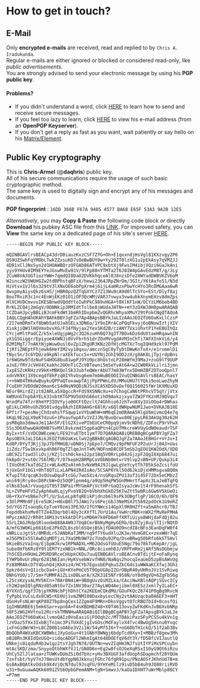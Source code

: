 # How to get in touch? 
## E-Mail
Only __encrypted e-mails__ are received, read and replied to by `Chris A. Iradukunda`.  
Regular e-mails are either ignored or blocked or considered read-only, like _public advertisements_.  
You are strongly advised to send your electronic message by using his __PGP public key__.   
#### Problems?
- If you didn't understand a word, click 
[HERE](https://emailselfdefense.fsf.org/en/) 
to learn how to send and receive secure messages.  
- If you feel too lazy to learn, click 
[HERE](https://keyserver.ubuntu.com/pks/lookup?search=0x9A2B12E5&options=mr&op=index) 
to view his e-mail address (from an __OpenPGP Keyserver__).  
- If you don't get a reply as fast as you want, wait patiently _or_ say hello on his 
[Matrix/Element](https://matrix.to/#/@daqhris:matrix.org).

## Public Key cryptography
This is __Chris-Armel__ (@__daqhris__) public key.  
All of his secure communications require the usage of such basic cryptographic method.  
The same key is used to digitally sign and encrypt any of his messages and documents.   

__PGP fingerprint__ : `16DD 366B F67A 9485 4577 BA68 E65F 53A3 9A2B 12E5`  

_Alternatively_, you may __Copy & Paste__ the following code block _or_ directly 
__Download__ his pubkey ASC file from this 
[LINK](https://daqhris.com/keys/Chris-A-Iradukunda_0x9A2B12E5.asc). For improved safety, you can __View__ the same key on a dedicated page of his site's server [HERE](https://raw.githubusercontent.com/daqhris/daqhris.github.io/master/keys/Chris-A-Iradukunda_0x9A2B12E5.asc).

```
-----BEGIN PGP PUBLIC KEY BLOCK-----

mQINBGAVlrsBEACp43drD0iauzKxzCSF7ZfG+Oh+E1qxxndjHsVgl81KXzvgy2P6
QS9UZSwhFqYMObLTwkZZxsuKD7sOeBwBUY0w+Yy29ZT0lzXG1u2pEkAsy7qVMZJJ
4D91xClJNxSyn2d1HOAWBQrzOFGAb86ATVPC9xbtXj9FwsIM4ibjVQzi6GaJkAni
yys9YHUv8IM9EYYeJGswMvEw91V/9lPp80nYTMTa2T6J8IW4pGAvEdzM8T/g/JLy
2CuW8VAJUGTiozYWW+7qmdQI8DaO2DVKkhqceAl0J8nziDfe28WYadDWBVKZV6oM
W2inczW2UWUHGZw2tdBPhstqBFzX/hewi2364JRpZNrOm/3GIt/YKtAxfo51/N3d
HiVtvx1VJl6s329tV3lXNxOE6obPpXrm4j6ijL4aHRzxPbwYcHYo3RcDMGAaa6wR
8wvpmyAiysQkz6sHS/jHBR0pzQZTqGXYCz7Z13Wu9cA9d0lTcSYo+ESt/Dlyf8aj
BouTRxiR3c1nc4EnWjEKz01O1iOP3QcWMjVARJ7vwyx3vw4ubkXnymEHzv8dmZps
HlXCHVDCmvvuIKESBnwdVQddYtoIwhPkC989vHGA+t0XlKF1nW/OCYzLM6bob4BD
RrKLZCQ4j2mGgV/0DNNkip3RMIdtTslbe8jWUdaJHTN++mY3zDXWJ0H0pwARAQAB
tCZDaHJpcyBBLiBJcmFkdWt1bmRhIDxpbmZvQGRhcWhyaXMuY29tPokCNgQTAQoA
IAQLCQgHAhUKAhYBAhkBBYJgFZa7Ap4BApsBBYkJaLIzAAoJEOZfU6OaKxLlCzsP
/2I7emDRmTxf8bWb5atUJa8SELx3DN6o/1Y9oIRrACoPQqFkvyj6oBNowIztjXIV
XiokjiQW1lHQVmxbvvXG/F34fNyjax2YexSKd2B/czANY7VxiUhxtP1YeEBUIhQz
CYcjeMltPadCZ/k5xleUgjpWg2c3Q26zuHh0Q73g3T7BOx6Dz6dUXtaeHRqawnIN
yX1GSGiggr/EpiyoeAXWNJi0VvFbrhS1drZOxMVvgdAVMIoChTi7AFXInkVi6/y4
02M1MgT/7nAKtNjpWuwOusl6vZp1ZKgUR3KNz2DfHjcMGTXcTngIQHd9zkl97PdM
IjRfiZNEptFhjewk6HeYIM2vy18qxu/amczn5gC0yTybtDWwKnToX+/e1rsmmlD1
tNyc5n/3c6YDU/a9kpNlraXEkfocc5x+UUYNj2GhI9OD2zX/g8AK8LjTpjrdpBns
1r6WGHw9TdzNuFS4HOG8bu81wpPJ9YU9pc8hOstoLP28mWfm39MaJ+zuG9lT9UUP
aJxE/fRYJcVHV4Ckakhc2OOnTiCZcVBTewni5mSeYvAt6A+w2CW0RkVLilri3jmn
IxpESZcKRHzzV9kK+MBKQolSk33ubfeQWerAbU77m83Wfnx5DmHZBF2DTooQpnl7
xdnVK9Xj3X9ceqdf8kPzq0IYhvbsg6em7mbWuBEOOIIVuQINBGAVlrsBEAC/hasY
j++bW84THkdwBuykuQPPaQToxawpTAjjPpPPWnLdV/MMuUHU7tYQki9ooLweZhyN
FCoEHYJVDOdW2dman6cS4dNsN9QDiNJSsXCA5XDSOvOxf6Q156025fWr1KXMUuXD
NEur9HirdZjzt82ARLa5XQgccR+FdS9XSNNcXu+o7ChogCaN6tPRhcVT5qY/jVtx
kW9UnGTnpbAYELk33xbtKTGP9U5UXhG66otihO9Aokzjxyo7ZW2FYKznMJ9QVqv7
WrodPa74fzr8hmYP3IOVYyjo0OCFtQzclt74Ghhio6JzhTvo8Xy1UiOOo4rDWhas
gEikLCH9hvUhZ0501vdgy8AzhIER9AHGr68lR/x6QldWHpwNUM1Jwo+DVKAJB18E
6Pfir7+pesNejChdzehsYfSqwp1xVYbuWhW+mM6qE2mORAmA5RlgV6mivmcQ4e7q
kKqL9E2qLX9eK7dzuG+1PoaufwpAfv1VZJJN/BuoQcwx80EjpyLR63AkUg30z62H
psM8q8o3dmwaJm11An5P/ElG2XivePIbEUCeCR0pq9jmv9cNDhE/ZDFocP9rVFwX
SSs3D6XhwwQAU0HB7SvMXl8vkzmdISgp6aQPtn4CpUfMkcreWVUyGdN0eaudrTSF
ByIx+tF/sVDCDWEceW/LFE92YuETbt1ymT7D7QARAQABiQREBBgBCgAPBYJgFZa7
ApsOBYkJaLIGAikJEOZfU6OaKxLlwV2gBBkBCgAGBQJgFZa7AAoJEBHGr+VrJx+I
Kd8P/0YyT3Kjj3pJ7bfMHGB/oDN0Sj7pEpo7/CMQvz9pPNFUF2P2uUrJj0A3+Uas
1iZdz/TSw1Kxvkp4h86F0gTZlqmJntTeM/NOFnmD8COF5mSb2gEOU1KW2OdX/XDO
uBC9Zifzwd3liOsj/KZjlcsh0ckes22pz1Bq5V0RrLp04zGjzpF2QgI6Xp6847ui
hk6pOr2+utOc7S6lMD/Y/07kepH2BRMpCoVObNb0mtvrV9lvp2sBN+UP/Qukp3i4
lIVoOhK7kaTdGZ1c+WLAxM2xAtmh3vNxW9AJ9JlgwLgVeYcytTh705kSoZcsifoU
5jUxGnF1bG1+0hT8QTiLxLAPN4IR4IoAo/5CSAP6Ykl5Od6JkiDjxHMMsgvaBQ8m
KfupITd/qcqK3sOUswDquFtcGG/7wo5Xi4/nsGRquZPU13uf3i45F72Dx5eCMbzZ
wni69jRry4ocD8PcbW+Oz5OQPlpnm4g/a9Up5HqPW5GnMHmrtfapXc3LaJeBTqFQ
elNs83oAJrVauqzGT0SfINPa1rMYGmAPjVctHPrGaQIsyaJcWv1t4rF9henak5fS
hL+ZVPeHFV5ZyAph6w0LqjyPvoV82Q+bVbhXhGkD25KTwZtt5wbRi6Gw6V5kUeDi
U6+YXxY+U86e7cPl/U/5uLeLp8fqREikPjdnzb6l9sPk3OBgflgP/16CO/6h/OF9
v3UlPMMn0FjEre5UKJ+H6xB0l75JAWi7zs6PejGbJ3NeMSXJt5692pdOck1G9eRZ
5d/YGS7Isauq6LCpTueY0zmi3PE3O/IfGYNWcs14GpXl9R0HZft+a5mAhcr0/TBJ
FepddbkhxMv0TTZe4ZOqrb0l4Oy3cXXfTL7UrU1Au/VwHrcM8K+nWX2fMvReFMHA
HPyczA022rRh0tJAM13vtkkAtDlPixMD6H7k0FD6mFfXRTiUiyo8WHjdaFdQj82u
5SrLZAGJRdpSRloodm888A4W9J7Uq8CmrBbNyMgHyGERb/Qs8Zyj8uylTIjrNQtD
A/mfG3W0KLp661EoE2PkOZL8szbl6SQejBSkjfDAU0O9ncdI8cNFo3EanDqFW0f4
xNRLLoJgtSt/0MRdLrSJANbKaTJMM/nq9fTY6udXlu2K3e/HvmG8Cx+zexWHr7qE
eJ5GPNIx55lAwD2gMDTjzL7XaSMb9W72c7UoDu92Pq/DseBRwg50bRfo6kST5Hvl
bKieBSzVaInq/EjbpWJkrw1RPNADXL+M62OdsGfUUuE5Ngc79o78kTuKepAr/jgL
Sube8HfbKRz8Y9t1EM7YzxNB1k+NNL/ORc8cixmh0J/VRPFmRm2jARf5NsDGbmjw
7h5CEDzH9UmL2MSRD9RceCHUpkCKDu7uuQINBGAVlrsBEACnvBTdijtE+oFaRynq
IYWPb0vUrzNqr6281N6Ian/HyKVsebWzvfHN8/NaNqs2hocqIeaUeD5zpBsAWvOg
Pz88MRAkcD7Y4GuhQ4jKkXsz4/HCYb7EgusbEPqkuSZkC6ds1uWWAaKCXfwj3Ghz
Spkz6dsV+Q1icbcDa4+iGU+KYePmCU5T9OpUG8pIZGrOBpR40yUHRoJVz1SvRiwq
0NhGYUO/i7/Sm+fUMMFA1ZLixDBLwrA/XZK31E5Nfr958N/oY0d9gVQ+6ZgFb56g
L25csKzyvALMV5KCn+7BArBN4iW+9B8gUvzOiMZLka/CAciNwXBlnAQPjSGvcICy
ch2W2qmIQlgRNzd85aNtGv7Zx1NV30ar27AyLWQ4Aejibml0XESzJxml7yILaEC+
AYVXn5/qgf37bjpYKRNcbPjhDhtCYa2KEEmCQkdMU/GOuFKQcZ6741P0gBg9RvcN
TyPpbLVuCsLdx8CW5rKE0Uj1vmZNMI08DaxbyLecCNy2vtAAUzqcba0A6EF3+mHT
dGnHvFsNLWrqKP88ZTbp8ngCex1ZZgm4F9MRn+DksVggvtO7cRBO7bId+0cosfQi
1gIHNGRBE6j5mk6Sar+vpn6A+F4sKBDHBZ48+X0T4613ovyZwFKdKnJvB6XvbNRp
58F5zWG2HVtnu12RcrskTMNNHwARAQABiQIlBBgBCgAPBYJgFZa7ApsgBYkJaLJe
AAoJEOZfU6OaKxLlvmoQAIz0VoEasiGjFOOqh2c/MTT0AkiPazSFyPCSSu4kVn1g
lzVOaz5fXx3IxbBjTn1mc3PiTUXdCjgIvGOscMdFaylvX4Tvc4BwUg5Hsnu0Yvqc
ixFnG10WrW3+L8CZ00b1sOAEe3V2i1W/54yMf5I6+T+oG6DbTH1ckQ/51f2aD3Bv
BbQObR4WXxKBCXWBWbiJXyGoGu+4t1GNbY8WNgj6bdpTcd0Xy+I+MBBzf8gew3Mh
oB1BRn3K8IdQxUGQ+iidqcADGFl2WkmIgAt648DOEfqV6dY3Y/fD5BfiVIJautlQ
UNkejs0iqduR4b3w1gz2tsYJgh7N74/OUTNn+wvZIqHm3NJfsUtIYPiMxSPCuybn
mtAcSKD/zma/SnyyoQtbhWXfVJ1/GN8D6n+Eg2w0fsOJGeXqRSxIS0yG9Qt6iRzu
UhCy5ZlJlataa+zTUWKvDUmZSi0d7bXc+yHv3BXUGF3afdUophSDapmchf20YQUm
7znfsbt/hyV7nJ78msUtdbYgpN0JkknujFGhc76fgR91pu/PNzAOSrJKhnUd7B+m
6s0AxBQAtkvOdsb9X4VjQcN7dul9JsqFU/9YHYeMilz9ivD5bB4uh9JQ88riiRVD
u31+9uGuawAQKk6091ZVS6OpbGPemANM+tgN+SmwvJ/kaOaIDXHT7uWrMblp86CY
=P7mm
-----END PGP PUBLIC KEY BLOCK-----
```
